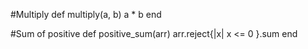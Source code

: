#Multiply
def multiply(a, b)
  a * b
end

#Sum of positive
def positive_sum(arr)
  arr.reject{|x| x <= 0 }.sum
end

